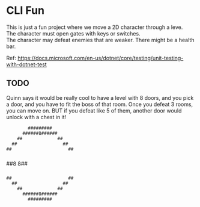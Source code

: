 # CLI Fun

This is just a fun project where we move a 2D character through a leve.  
The character must open gates with keys or switches.  
The character may defeat enemies that are weaker.
There might be a health bar.



Ref: https://docs.microsoft.com/en-us/dotnet/core/testing/unit-testing-with-dotnet-test


## TODO

Quinn says it would be really cool to have a level with 8 doors, and you pick a door, and you have to fit the boss of that room.  Once you defeat 3 rooms, you can move on.  BUT if you defeat like 5 of them, another door would unlock with a chest in it!

            #########
          ######8######
        ##             ##
      ##                 ##
    ##                     ##
  ###                       ###
  ##8                       8##
  ###                       ###
    ##                     ##
      ##                 ##
        ##             ##
          ######8######
            #########
